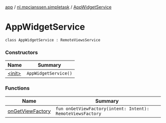 [app](../../index.md) / [nl.mpcjanssen.simpletask](../index.md) / [AppWidgetService](.)

# AppWidgetService

`class AppWidgetService : RemoteViewsService`

### Constructors

| Name | Summary |
|---|---|
| [&lt;init&gt;](-init-.md) | `AppWidgetService()` |

### Functions

| Name | Summary |
|---|---|
| [onGetViewFactory](on-get-view-factory.md) | `fun onGetViewFactory(intent: Intent): RemoteViewsFactory` |

